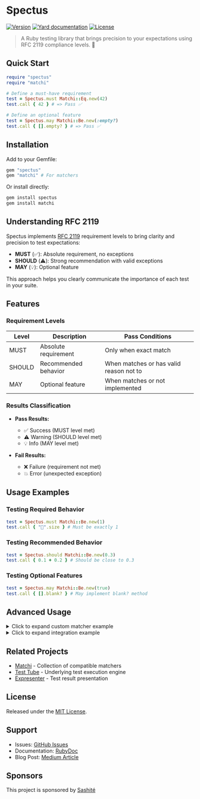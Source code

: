 # Spectus

[![Version](https://img.shields.io/github/v/tag/fixrb/spectus?label=Version&logo=github)](https://github.com/fixrb/spectus/tags)
[![Yard documentation](https://img.shields.io/badge/Yard-documentation-blue.svg?logo=github)](https://rubydoc.info/github/fixrb/spectus/main)
[![License](https://img.shields.io/github/license/fixrb/spectus?label=License&logo=github)](https://github.com/fixrb/spectus/raw/main/LICENSE.md)

> A Ruby testing library that brings precision to your expectations using RFC 2119 compliance levels. 🚥

## Quick Start

```ruby
require "spectus"
require "matchi"

# Define a must-have requirement
test = Spectus.must Matchi::Eq.new(42)
test.call { 42 } # => Pass ✅

# Define an optional feature
test = Spectus.may Matchi::Be.new(:empty?)
test.call { [].empty? } # => Pass ✅
```

## Installation

Add to your Gemfile:

```ruby
gem "spectus"
gem "matchi" # For matchers
```

Or install directly:

```bash
gem install spectus
gem install matchi
```

## Understanding RFC 2119

Spectus implements [RFC 2119](https://www.ietf.org/rfc/rfc2119.txt) requirement levels to bring clarity and precision to test expectations:

- **MUST** (✅): Absolute requirement, no exceptions
- **SHOULD** (⚠️): Strong recommendation with valid exceptions
- **MAY** (💡): Optional feature

This approach helps you clearly communicate the importance of each test in your suite.

## Features

### Requirement Levels

| Level | Description | Pass Conditions |
|-------|-------------|-----------------|
| MUST | Absolute requirement | Only when exact match |
| SHOULD | Recommended behavior | When matches or has valid reason not to |
| MAY | Optional feature | When matches or not implemented |

### Results Classification

- **Pass Results:**
  - ✅ Success (MUST level met)
  - ⚠️ Warning (SHOULD level met)
  - 💡 Info (MAY level met)

- **Fail Results:**
  - ❌ Failure (requirement not met)
  - 💥 Error (unexpected exception)

## Usage Examples

### Testing Required Behavior

```ruby
test = Spectus.must Matchi::Be.new(1)
test.call { "🦇".size } # Must be exactly 1
```

### Testing Recommended Behavior

```ruby
test = Spectus.should Matchi::Be.new(0.3)
test.call { 0.1 + 0.2 } # Should be close to 0.3
```

### Testing Optional Features

```ruby
test = Spectus.may Matchi::Be.new(true)
test.call { [].blank? } # May implement blank? method
```

## Advanced Usage

<details>
<summary>Click to expand custom matcher example</summary>

```ruby
class PositiveNumber
  def match?
    yield.positive?
  end
end

test = Spectus.must PositiveNumber.new
test.call { 42 } # => Pass
```
</details>

<details>
<summary>Click to expand integration example</summary>

```ruby
require "spectus"
require "matchi"

RSpec.describe Calculator do
  it "must perform exact arithmetic" do
    test = Spectus.must Matchi::Eq.new(4)
    expect { test.call { 2 + 2 } }.not_to raise_error
  end
end
```
</details>

## Related Projects

- [Matchi](https://github.com/fixrb/matchi) - Collection of compatible matchers
- [Test Tube](https://github.com/fixrb/test_tube) - Underlying test execution engine
- [Expresenter](https://github.com/fixrb/expresenter) - Test result presentation

## License

Released under the [MIT License](LICENSE.md).

## Support

- Issues: [GitHub Issues](https://github.com/fixrb/spectus/issues)
- Documentation: [RubyDoc](https://rubydoc.info/github/fixrb/spectus/main)
- Blog Post: [Medium Article](https://cyrilllllll.medium.com/a-spectus-tutorial-expectations-with-rfc-2119-compliance-1fc769861c1)

## Sponsors

This project is sponsored by [Sashité](https://sashite.com/)
